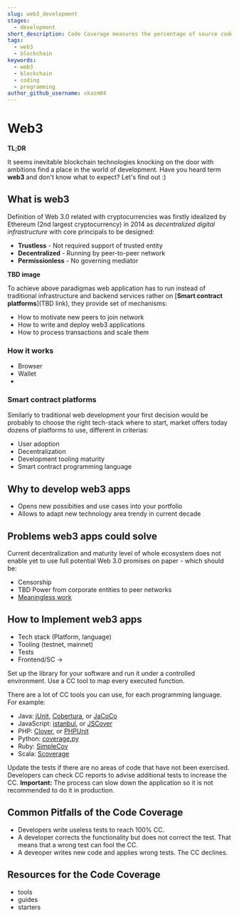 ```yaml
---
slug: web3_development
stages:
  - development
short_description: Code Coverage measures the percentage of source code lines that are covered by automated tests. If you have 90% CC, it means that 10% of the source code is not being tested at the moment.
tags:
  - web3
  - blockchain
keywords:
  - web3
  - blockchain
  - coding
  - programming
author_github_username: xkazm04
---
```


# Web3

**TL;DR**

It seems inevitable blockchain technologies knocking on the door with ambitions find a place in the world of development. Have you heard term **web3** and don't know what to expect? Let's find out :)

## What is web3

Definition of Web 3.0 related with cryptocurrencies was firstly idealized by Ethereum (2nd largest cryptocurrency) in 2014 as *decentralized digital infrastructure* with core principals to be designed:

- **Trustless** - Not required support of trusted entity
- **Decentralized** - Running by peer-to-peer network
- **Permissionless** - No governing mediator 

**TBD image**

To achieve above paradigmas web application has to run instead of traditional infrastructure and backend services rather on [**Smart contract platforms**](TBD link), they provide set of mechanisms:

- How to motivate new peers to join network
- How to write and deploy web3 applications
- How to process transactions and scale them

### How it works
- Browser
- Wallet 
- 

### Smart contract platforms
Similarly to traditional web development your first decision would be probably to choose the right tech-stack where to start, market offers today dozens of platforms to use, different in criterias:

- User adoption
- Decentralization
- Development tooling maturity
- Smart contract programming language


## Why to develop web3 apps

- Opens new possibities and use cases into your portfolio
- Allows to adapt new technology area trendy in current decade

## Problems web3 apps could solve

Current decentralization and maturity level of whole ecosystem does not enable yet to use full potential Web 3.0 promises on paper - which should be:

- Censorship
- TBD Power from corporate entities to peer networks
- [Meaningless work](/problems/meaningless-work)

## How to Implement web3 apps

- Tech stack (Platform, language)
- Tooling (testnet, mainnet)
- Tests
- Frontend/SC ->

Set up the library for your software and run it under a controlled environment. Use a CC tool to map every executed function.

There are a lot of CC tools you can use, for each programming language. For example:

- Java: [jUnit](https://junit.org/junit5/), [Cobertura](http://cobertura.github.io/cobertura/), or [JaCoCo](https://www.jacoco.org/)
- JavaScript: [istanbul](https://istanbul.js.org/), or [JSCover](http://tntim96.github.io/JSCover/)
- PHP: [Clover](http://openclover.org/), or [PHPUnit](https://phpunit.de/)
- Python: [coverage.py](https://pypi.org/project/coverage/)
- Ruby: [SimpleCov](https://github.com/colszowka/simplecov)
- Scala: [Scoverage](http://scoverage.org/)

Update the tests if there are no areas of code that have not been exercised. Developers can check CC reports to advise additional tests to increase the CC.
**Important:** The process can slow down the application so it is not recommended to do it in production.

## Common Pitfalls of the Code Coverage

- Developers write useless tests to reach 100% CC.
- A developer corrects the functionality but does not correct the test. That means that a wrong test can fool the CC.
- A deveoper writes new code and applies wrong tests. The CC declines.

## Resources for the Code Coverage

- tools
- guides
- starters